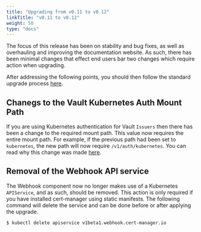 ```yaml
---
title: "Upgrading from v0.11 to v0.12"
linkTitle: "v0.11 to v0.12"
weight: 50
type: "docs"
---
```


The focus of this release has been on stability and bug fixes, as well as
overhauling and improving the documentation website. As such, there has been
minimal changes that effect end users bar two changes which require action when
upgrading.

After addressing the following points, you should then follow the standard
upgrade process [here](../).

## Chanegs to the Vault Kubernetes Auth Mount Path
If you are using Kubernetes authentication for Vault `Issuers` then there has
been a change to the required mount path. This value now requires the entire
mount path. For example, if the previous path had been set to `kubernetes`, the
new path will now require `/v1/auth/kubernetes`. You can read why this change
was made [here](https://github.com/jetstack/cert-manager/issues/2205).

## Removal of the Webhook API service
The Webhook component now no longer makes use of a Kubernetes `APIService`, and
as such, should be removed. This action is only required if you have installed
cert-manager using static manifests. The following command will delete the
service and can be done before or after applying the upgrade.

```bash
$ kubectl delete apiservice v1beta1.webhook.cert-manager.io
```

